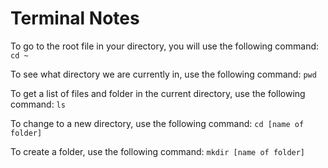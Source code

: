 # Terminal Notes

To go to the root file in your directory, you will use the following command:
`cd ~`

To see what directory we are currently in, use the following command:
`pwd`

To get a list of files and folder in the current directory, use the following command:
`ls`

To change to a new directory, use the following command:
`cd [name of folder]`

To create a folder, use the following command:
`mkdir [name of folder]`